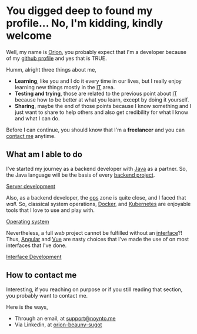 # You digged deep to found my profile... No, I'm kidding, kindly welcome

Well, my name is [Orion](https://en.wikipedia.org/wiki/Orion_(constellation)), you probably expect that I'm a developer because of my [github profile](https://github.com/noynto) and yes that is TRUE.

Humm, alright three things about me,

- **Learning**, like you and I do it every time in our lives, but I really enjoy learning new things mostly in the [IT](https://en.wikipedia.org/wiki/Information_technology) area.
- **Testing and trying**, those are related to the previous point about [IT](https://en.wikipedia.org/wiki/Information_technology) because how to be better at what you learn, except by doing it yourself.
- **Sharing**, maybe the end of those points because I know something and I just want to share to help others and also get credibility for what I know and what I can do.

Before I can continue, you should know that I'm a **freelancer** and you can [contact me](#how-to-contact-me) anytime.

## What am I able to do

I've started my journey as a backend developer with [Java](https://en.wikipedia.org/wiki/Java_(programming_language)) as a partner. So, the Java language will be the basis of every [backend project](docs/server.md).

[Server development](docs/server.md)

Also, as a backend developer, the [ops](docs/operator.md) zone is quite close, and I faced that *wall*. So, classical system operations, [Docker](https://www.docker.com/), and [Kubernetes](https://kubernetes.io/) are enjoyable tools that I love to use and play with.

[Operating system](docs/operator.md)

Nevertheless, a full *web* project cannot be fulfilled without an [interface](docs/interface.md)?! Thus, [Angular](https://angular.dev/) and [Vue](https://vuejs.org/) are nasty choices that I've made the use of on most interfaces that I've done.

[Interface Development](docs/interface.md)

## How to contact me

Interesting, if you reaching on purpose or if you still reading that section, you probably want to contact me.

Here is the ways,

- Through an email, at [support@noynto.me](mailto:support@noynto.me)
- Via Linkedin, at [orion-beauny-sugot](https://www.linkedin.com/in/orion-beauny-sugot)
